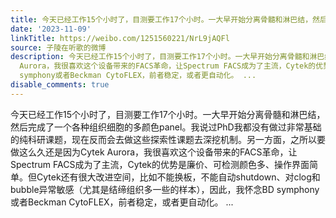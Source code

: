 ```yaml
---
title: 今天已经工作15个小时了，目测要工作17个小时。一大早开始分离骨髓和淋巴结，然后完成了一个各种组织细胞的多颜色panel。我说过PhD我都没有做过非常基础的纯科研...
date: '2023-11-09'
linkTitle: https://weibo.com/1251560221/NrL9jAQFl
source: 子陵在听歌的微博
description: 今天已经工作15个小时了，目测要工作17个小时。一大早开始分离骨髓和淋巴结，然后完成了一个各种组织细胞的多颜色panel。我说过PhD我都没有做过非常基础的纯科研课题，现在反而会去做这些探索性课题去深挖机制。另一方面，之所以要做这么久还是因为Cytek
  Aurora，我很喜欢这个设备带来的FACS革命，让Spectrum FACS成为了主流，Cytek的优势是廉价、可检测颜色多、操作界面简单。但Cytek还有很大改进空间，比如不能换板，不能自动shutdown、对clog和bubble异常敏感（尤其是结缔组织多一些的样本），因此，我怀念BD
  symphony或者Beckman CytoFLEX，前者稳定，或者更自动化。 ...
disable_comments: true
---
```

今天已经工作15个小时了，目测要工作17个小时。一大早开始分离骨髓和淋巴结，然后完成了一个各种组织细胞的多颜色panel。我说过PhD我都没有做过非常基础的纯科研课题，现在反而会去做这些探索性课题去深挖机制。另一方面，之所以要做这么久还是因为Cytek Aurora，我很喜欢这个设备带来的FACS革命，让Spectrum FACS成为了主流，Cytek的优势是廉价、可检测颜色多、操作界面简单。但Cytek还有很大改进空间，比如不能换板，不能自动shutdown、对clog和bubble异常敏感（尤其是结缔组织多一些的样本），因此，我怀念BD symphony或者Beckman CytoFLEX，前者稳定，或者更自动化。 ...